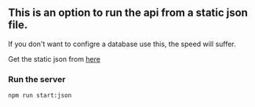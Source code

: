 ## This is an option to run the api from a static json file.

If you don't want to configre a database use this, the speed will suffer.

Get the static json from [here](https://github.com/danetsao/mma-api)

### Run the server
```
npm run start:json
```